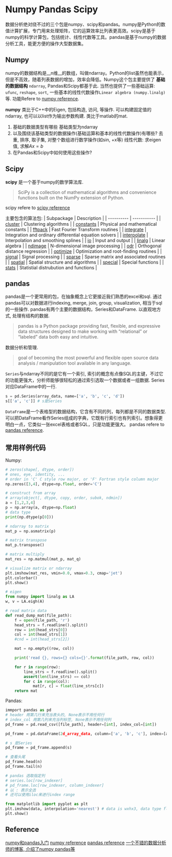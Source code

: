 # Numpy Pandas Scipy
数据分析绝对绕不过的三个包是numpy、scipy和pandas。numpy是Python的数值计算扩展，专门用来处理矩阵，它的运算效率比列表更高效。scipy是基于numpy的科学计算包，包括统计、线性代数等工具。pandas是基于numpy的数据分析工具，能更方便的操作大型数据集。

## Numpy
numpy的数据结构是__n维__的数组，叫做ndarray。Python的list虽然也能表示，但是不高效，随着列表数据的增加，效率会降低。Numpy这个包主要提供了 __基础的数据结构__ `ndarray`, Pandas和Scipy都基于此. 当然也提供了一些基础运算: `ufunc`, `reshape`, `sort`, 一些基本的线性代数操作`Linear algebra (numpy.linalg)`等. 功能Refere to [numpy reference](https://docs.scipy.org/doc/numpy/reference/index.html).

__numpy__ 类比于C++中的Eigen, 包括构造, 访问, 等操作. 可以构建固定值的ndarray, 也可以以list作为输出参数构建. 类比于matlab的mat.

1. 基础的数据类型有哪些
    基础类型为ndarray
2. 以及围绕该基础类型的数据操作(基础运算和基本的线性代数操作)有哪些?
    去重, 排序, 取子集, 对整个数组进行数学操作(如sin, +x等)
    线性代数: 求eigen值, 求解$Ax=b$
3. 在Pandas和Scipy中如何使用这些操作?

## Scipy
__scipy__ 是一个基于numpy的数学算法库.
> SciPy is a collection of mathematical algorithms and convenience functions built on the NumPy extension of Python.

scipy refere to [scipy reference](https://docs.scipy.org/doc/scipy/reference/tutorial/general.html)

主要包含的算法包:
| Subpackage | Description |
| ---------- | ----------- |
| [cluster](https://docs.scipy.org/doc/scipy/reference/cluster.html#module-scipy.cluster) | Clustering algorithms |
| [constants](https://docs.scipy.org/doc/scipy/reference/constants.html#module-scipy.constants) | Physical and mathematical constants |
| [fftpack](https://docs.scipy.org/doc/scipy/reference/fftpack.html#module-scipy.fftpack) | Fast Fourier Transform routines |
| [integrate](https://docs.scipy.org/doc/scipy/reference/integrate.html#module-scipy.integrate) | Integration and ordinary differential equation solvers |
| [interpolate](https://docs.scipy.org/doc/scipy/reference/integrate.html#module-scipy.integrate) | Interpolation and smoothing splines |
| [io](https://docs.scipy.org/doc/scipy/reference/io.html#module-scipy.io) | Input and output |
| [linalg](https://docs.scipy.org/doc/scipy/reference/linalg.html#module-scipy.linalg) | Linear algebra |
| [ndimage](https://docs.scipy.org/doc/scipy/reference/ndimage.html#module-scipy.ndimage) | N-dimensional image processing |
| [odr](https://docs.scipy.org/doc/scipy/reference/odr.html#module-scipy.odr) | Orthogonal distance regression |
| [optimize](https://docs.scipy.org/doc/scipy/reference/optimize.html#module-scipy.optimize) | Optimization and root-finding routines |
| [signal](https://docs.scipy.org/doc/scipy/reference/signal.html#module-scipy.signal) | Signal processing |
| [sparse](https://docs.scipy.org/doc/scipy/reference/sparse.html#module-scipy.sparse) | Sparse matrix and associated routines |
| [spatial](https://docs.scipy.org/doc/scipy/reference/spatial.html#module-scipy.spatial) | Spatial structure and algorithms |
| [special](https://docs.scipy.org/doc/scipy/reference/special.html#module-scipy.special) | Special functions |
| [stats](https://docs.scipy.org/doc/scipy/reference/stats.html#module-scipy.stats) | Statistial distrubution and functions |


## pandas
pandas是一个更常用的包，在抽象概念上它更接近我们熟悉的excel和sql. 通过pandas可以对数据进行indexing, merge, join, group, visualization, 相当于sql的一些操作. pandas有两个主要的数据结构，Series和DataFrame.
以直观地方式, 处理有结构的数据.
>pandas is a Python package providing fast, flexible, and expressive data structures designed to make working with “relational” or “labeled” data both easy and intuitive.

数据分析和管理.
> goal of becoming the most powerful and flexible open source data analysis / manipulation tool available in any language. 

`Series`与ndarray不同的是它有一个索引, 索引的概念有点像SQL的主键，不过它的功能更强大，分析师能够很轻松的通过索引选取一个数据或者一组数据. Series对应DataFrame中的一行.
```python
s = pd.Series(array_data, name=['a', 'b', 'c', 'd'])
s[['a', 'c']] # s是Series
```

`DataFrame`是一个表格型的数据结构，它含有不同的列，每列都是不同的数据类型. 可以把DataFrame看作Series组成的字典，它既有行索引也有列索引。想象得更明白一点，它类似一张excel表格或者SQL，只是功能更强大。
pandas refere to [pandas reference](https://pandas.pydata.org/pandas-docs/stable/reference/frame.html).

## 常用样例代码
Numpy:
```python
# zeros(shape[, dtype, order])
# ones, eye, identity, ...
# order in 'C' C style row major, or 'F' Fortran style column major
np.zeros([3,4], dtype=np.float, order='C')

# construct from array
# array(object[, dtype, copy, order, subok, ndmin])
a = [1,2,3,4]
p = np.array(a, dtype=np.float)
# data type
print(np.dtype(p[0]))

# ndarray to matrix
mat_p = np.asmatrix(p)

# matrix transpose
mat_p.transpose()

# matrix multiply
mat_res = np.matmul(mat_p, mat_q)

# visualize matrix or ndarray
plt.imshow(mat_res, vmin=0.0, vmax=0.3, cmap='jet')
plt.colorbar()
plt.show()

# eigen
from numpy import linalg as LA
w, v = LA.eigh(A)

# read matrix data
def read_dump_mat(file_path):
    f = open(file_path, 'r')
    head_strs = f.readline().split()
    row = int(head_strs[0])
    col = int(head_strs[1])
    #cnd = int(head_strs[2])

    mat = np.empty((row, col))

    print('read {}, rows={} cols={}'.format(file_path, row, col))

    for r in range(row):
        line_strs = f.readline().split()
        assert(len(line_strs) == col)
        for c in range(col):
            mat[r, c] = float(line_strs[c])
    return mat
```

Pandas:
```python
immport pandas as pd
# header 用第几行来充当表头的, None表示不用任何行
# index_col 用第几列来充当列标签, None表示不用任何列
pd_frame = pd.read_csv([file_path], header=[int], index_col=[int])

pd_frame = pd.dataFrame(2d_array_data, column=['a', 'b', 'c'], index=[array] )

# s 是Series
pd_frame = pd_frame.append(s)

# 查看头尾
pd_frame.head(n)
pd_frame.tail(n)

# pandas 选取指定列
# series.loc[row_indexer]
# pd_frame.loc[row_indexer, column_indexer]
# 以 : 表示全选
# 还可以使用iloc来进行index range
```

```python
from matplotlib import pyplot as plt
plt.imshow(data, interpolation='nearest') # data is wxhx3, data type float (0,1)
plt.show()
```

## Reference
[numpy和pandas入门](https://zhuanlan.zhihu.com/p/27624814)
[numpy reference](https://docs.scipy.org/doc/numpy/reference/index.html)
[pandas reference](https://pandas.pydata.org/pandas-docs/stable/reference/frame.html)
[一个不错的数据分析师的博客, 介绍了numpy pandas等](https://ask.hellobi.com/blog/wangdawei/9160)